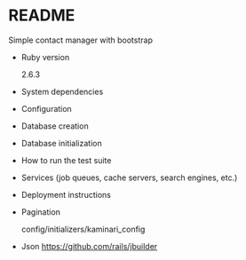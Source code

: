 # README

Simple contact manager with bootstrap

- Ruby version

  2.6.3

- System dependencies

- Configuration

- Database creation

- Database initialization

- How to run the test suite

- Services (job queues, cache servers, search engines, etc.)

- Deployment instructions

- Pagination

  config/initializers/kaminari_config

- Json
  https://github.com/rails/jbuilder
